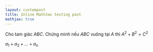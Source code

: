 ```yaml
---
layout: custompost
title: Inline MathJax testing post
mathjax: true
---
```


Cho tam giác $ABC$. Chứng minh nếu $ABC$ vuông tại $A$ thì $A^2+B^2=C^2$

$a_1+a_2+...+a_n$
